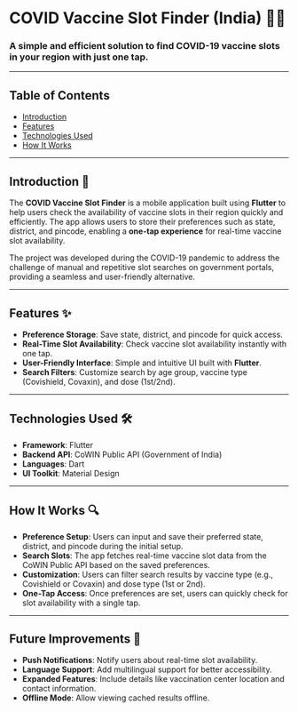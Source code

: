# COVID Vaccine Slot Finder (India) 💉📱

### A simple and efficient solution to find COVID-19 vaccine slots in your region with just one tap.

---

## Table of Contents
- [Introduction](#introduction)
- [Features](#features)
- [Technologies Used](#technologies-used)
- [How It Works](#how-it-works)
  
---

## Introduction 📖

The **COVID Vaccine Slot Finder** is a mobile application built using **Flutter** to help users check the availability of vaccine slots in their region quickly and efficiently. The app allows users to store their preferences such as state, district, and pincode, enabling a **one-tap experience** for real-time vaccine slot availability.

The project was developed during the COVID-19 pandemic to address the challenge of manual and repetitive slot searches on government portals, providing a seamless and user-friendly alternative.

---

## Features ✨

- **Preference Storage**: Save state, district, and pincode for quick access.
- **Real-Time Slot Availability**: Check vaccine slot availability instantly with one tap.
- **User-Friendly Interface**: Simple and intuitive UI built with **Flutter**.
- **Search Filters**: Customize search by age group, vaccine type (Covishield, Covaxin), and dose (1st/2nd).

---

## Technologies Used 🛠

- **Framework**: Flutter
- **Backend API**: CoWIN Public API (Government of India)
- **Languages**: Dart
- **UI Toolkit**: Material Design

---

## How It Works 🔍

- **Preference Setup**: Users can input and save their preferred state, district, and pincode during the initial setup.
- **Search Slots**: The app fetches real-time vaccine slot data from the CoWIN Public API based on the saved preferences.
- **Customization**: Users can filter search results by vaccine type (e.g., Covishield or Covaxin) and dose type (1st or 2nd).
- **One-Tap Access**: Once preferences are set, users can quickly check for slot availability with a single tap.

---

## Future Improvements 🚀
- **Push Notifications**: Notify users about real-time slot availability.
- **Language Support**: Add multilingual support for better accessibility.
- **Expanded Features**: Include details like vaccination center location and contact information.
- **Offline Mode**: Allow viewing cached results offline.

